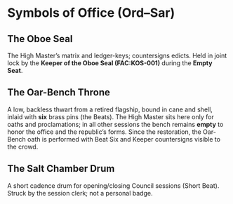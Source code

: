 # Symbols of Office (Ord–Sar)

## The Oboe Seal
The High Master’s matrix and ledger-keys; countersigns edicts. Held in joint lock by the **Keeper of the Oboe Seal (FAC:KOS-001)** during the **Empty Seat**.

## The Oar-Bench Throne
A low, backless thwart from a retired flagship, bound in cane and shell, inlaid with **six** brass pins (the Beats). The High Master sits here only for oaths and proclamations; in all other sessions the bench remains **empty** to honor the office and the republic’s forms.
Since the restoration, the Oar-Bench oath is performed with Beat Six and Keeper countersigns visible to the crowd.

## The Salt Chamber Drum
A short cadence drum for opening/closing Council sessions (Short Beat). Struck by the session clerk; not a personal badge.
